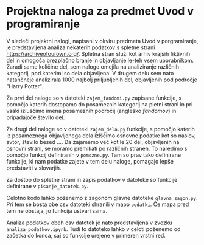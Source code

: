 # Projektna naloga za predmet Uvod v programiranje

V sledeči projektni nalogi, napisani v okviru predmeta Uvod v porgramiranje, je predstavljena analiza nekaterih podatkov s spletne strani https://archiveofourown.org/. Spletna stran služi kot arhiv krajših fiktivnih del in omogoča brezplačno branje in objavljanje le-teh vsem uporabnikom. Zaradi same količine del, sem nalogo omejila na analiziranje različnih kategorij, pod katerimi so dela objavljena. V drugem delu sem nato natančneje analizirala 1000 najbolj priljubljenih del, objavljenih pod področje "Harry Potter".

Za prvi del naloge so v datoteki `zajem_fandomi.py` zapisane funkcije, s pomočjo katerih dostopamo do posameznih kategorij na pletni strani in pri vsaki izluščimo imena posameznih področij (angleško *fandomov*) in pripadajoče število del.

Za drugi del naloge so v datoteki `zajem_dela.py` funkcije, s pomočjo katerih iz posameznega objavljenega dela izlščimo osnovne podatke kot so naslov, avtor, število besed .... Da zajamemo več kot le 20 del, objavljenih na osnovni strani, se moramo premikati po različnih straneh. To naredimo s pomočjo funkcij definiranih v `pomozne.py`. Tam so prav tako definirane funkcije, ki nam podatke zajete v tem delu naloge, pomagajo lepše predstaviti v slovarjih.

Za dostop do spletne strani in zapis podatkov v datoteke so funkcije definirane v `pisanje_datotek.py`.

Celotno kodo lahko poženemo z zagonom glavne datoteke `glavna_zagon.py`. Pri tem se bosta obe csv datoteki shranili v mapo `podatki`. Če mapa pred tem ne obstaja, jo funkcija ustvari sama.

Analiza podatkov obeh csv datotek je nato predstavljena v zvezku `analiza_podatkov.ipynb`. Tudi to datoteko lahko v celoti poženemo od začetka do konca, saj so funkcije urejene v primeren vrstni red. 

